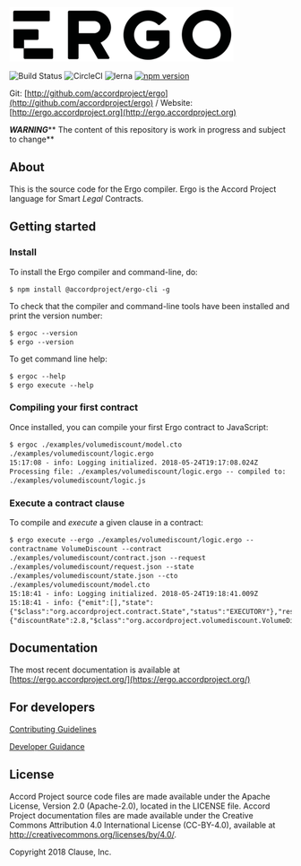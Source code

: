 ![Ergo](./website/static/img/ergo.png)

![Build Status](https://travis-ci.org/accordproject/ergo.svg?branch=master)
![CircleCI](https://circleci.com/gh/accordproject/ergo.svg?style=shield)
![lerna](https://img.shields.io/badge/maintained%20with-lerna-cc00ff.svg)
[![npm version](https://badge.fury.io/js/%40accordproject%2Fergo-cli.svg)](https://badge.fury.io/js/%40accordproject%2Fergo-cli)

Git: [http://github.com/accordproject/ergo](http://github.com/accordproject/ergo) / Website: [http://ergo.accordproject.org](http://ergo.accordproject.org)

_**WARNING**_** The content of this repository is work in progress and subject to change**

## About

This is the source code for the Ergo compiler. Ergo is the Accord Project language for Smart _Legal_ Contracts.

## Getting started

### Install

To install the Ergo compiler and command-line, do:

```text
$ npm install @accordproject/ergo-cli -g
```

To check that the compiler and command-line tools have been installed and print the version number:

```text
$ ergoc --version
$ ergo --version
```

To get command line help:

```text
$ ergoc --help
$ ergo execute --help
```

### Compiling your first contract

Once installed, you can compile your first Ergo contract to JavaScript:

```text
$ ergoc ./examples/volumediscount/model.cto ./examples/volumediscount/logic.ergo
15:17:08 - info: Logging initialized. 2018-05-24T19:17:08.024Z
Processing file: ./examples/volumediscount/logic.ergo -- compiled to: ./examples/volumediscount/logic.js
```

### Execute a contract clause

To compile and _execute_ a given clause in a contract:

```text
$ ergo execute --ergo ./examples/volumediscount/logic.ergo --contractname VolumeDiscount --contract ./examples/volumediscount/contract.json --request ./examples/volumediscount/request.json --state ./examples/volumediscount/state.json --cto ./examples/volumediscount/model.cto
15:18:41 - info: Logging initialized. 2018-05-24T19:18:41.009Z
15:18:41 - info: {"emit":[],"state":{"$class":"org.accordproject.contract.State","status":"EXECUTORY"},"response":{"discountRate":2.8,"$class":"org.accordproject.volumediscount.VolumeDiscountResponse"}}
```

## Documentation

The most recent documentation is available at [https://ergo.accordproject.org/](https://ergo.accordproject.org/)

## For developers

[Contributing Guidelines](contribute-to-ergo/contributing.md)

[Developer Guidance](contribute-to-ergo/developers/)

## License <a name="license"></a>
Accord Project source code files are made available under the Apache License, Version 2.0 (Apache-2.0), located in the LICENSE file. Accord Project documentation files are made available under the Creative Commons Attribution 4.0 International License (CC-BY-4.0), available at http://creativecommons.org/licenses/by/4.0/.

Copyright 2018 Clause, Inc.

